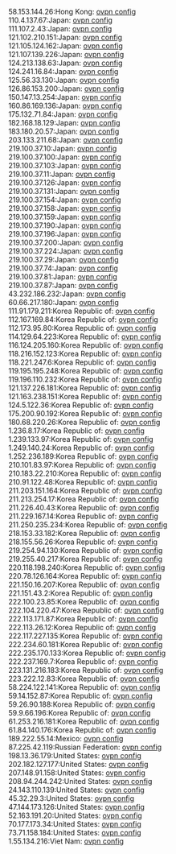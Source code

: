 58.153.144.26:Hong Kong: [ovpn config](vpn/58_153_144_26.ovpn)  
110.4.137.67:Japan: [ovpn config](vpn/110_4_137_67.ovpn)  
111.107.2.43:Japan: [ovpn config](vpn/111_107_2_43.ovpn)  
121.102.210.151:Japan: [ovpn config](vpn/121_102_210_151.ovpn)  
121.105.124.162:Japan: [ovpn config](vpn/121_105_124_162.ovpn)  
121.107.139.226:Japan: [ovpn config](vpn/121_107_139_226.ovpn)  
124.213.138.63:Japan: [ovpn config](vpn/124_213_138_63.ovpn)  
124.241.16.84:Japan: [ovpn config](vpn/124_241_16_84.ovpn)  
125.56.33.130:Japan: [ovpn config](vpn/125_56_33_130.ovpn)  
126.86.153.200:Japan: [ovpn config](vpn/126_86_153_200.ovpn)  
150.147.13.254:Japan: [ovpn config](vpn/150_147_13_254.ovpn)  
160.86.169.136:Japan: [ovpn config](vpn/160_86_169_136.ovpn)  
175.132.71.84:Japan: [ovpn config](vpn/175_132_71_84.ovpn)  
182.168.18.129:Japan: [ovpn config](vpn/182_168_18_129.ovpn)  
183.180.20.57:Japan: [ovpn config](vpn/183_180_20_57.ovpn)  
203.133.211.68:Japan: [ovpn config](vpn/203_133_211_68.ovpn)  
219.100.37.10:Japan: [ovpn config](vpn/219_100_37_10.ovpn)  
219.100.37.100:Japan: [ovpn config](vpn/219_100_37_100.ovpn)  
219.100.37.103:Japan: [ovpn config](vpn/219_100_37_103.ovpn)  
219.100.37.11:Japan: [ovpn config](vpn/219_100_37_11.ovpn)  
219.100.37.126:Japan: [ovpn config](vpn/219_100_37_126.ovpn)  
219.100.37.131:Japan: [ovpn config](vpn/219_100_37_131.ovpn)  
219.100.37.154:Japan: [ovpn config](vpn/219_100_37_154.ovpn)  
219.100.37.158:Japan: [ovpn config](vpn/219_100_37_158.ovpn)  
219.100.37.159:Japan: [ovpn config](vpn/219_100_37_159.ovpn)  
219.100.37.190:Japan: [ovpn config](vpn/219_100_37_190.ovpn)  
219.100.37.196:Japan: [ovpn config](vpn/219_100_37_196.ovpn)  
219.100.37.200:Japan: [ovpn config](vpn/219_100_37_200.ovpn)  
219.100.37.224:Japan: [ovpn config](vpn/219_100_37_224.ovpn)  
219.100.37.29:Japan: [ovpn config](vpn/219_100_37_29.ovpn)  
219.100.37.74:Japan: [ovpn config](vpn/219_100_37_74.ovpn)  
219.100.37.81:Japan: [ovpn config](vpn/219_100_37_81.ovpn)  
219.100.37.87:Japan: [ovpn config](vpn/219_100_37_87.ovpn)  
43.232.186.232:Japan: [ovpn config](vpn/43_232_186_232.ovpn)  
60.66.217.180:Japan: [ovpn config](vpn/60_66_217_180.ovpn)  
111.91.179.211:Korea Republic of: [ovpn config](vpn/111_91_179_211.ovpn)  
112.167.169.84:Korea Republic of: [ovpn config](vpn/112_167_169_84.ovpn)  
112.173.95.80:Korea Republic of: [ovpn config](vpn/112_173_95_80.ovpn)  
114.129.64.223:Korea Republic of: [ovpn config](vpn/114_129_64_223.ovpn)  
116.124.205.160:Korea Republic of: [ovpn config](vpn/116_124_205_160.ovpn)  
118.216.152.123:Korea Republic of: [ovpn config](vpn/118_216_152_123.ovpn)  
118.221.247.6:Korea Republic of: [ovpn config](vpn/118_221_247_6.ovpn)  
119.195.195.248:Korea Republic of: [ovpn config](vpn/119_195_195_248.ovpn)  
119.196.110.232:Korea Republic of: [ovpn config](vpn/119_196_110_232.ovpn)  
121.137.226.181:Korea Republic of: [ovpn config](vpn/121_137_226_181.ovpn)  
121.163.238.151:Korea Republic of: [ovpn config](vpn/121_163_238_151.ovpn)  
124.5.122.36:Korea Republic of: [ovpn config](vpn/124_5_122_36.ovpn)  
175.200.90.192:Korea Republic of: [ovpn config](vpn/175_200_90_192.ovpn)  
180.68.220.26:Korea Republic of: [ovpn config](vpn/180_68_220_26.ovpn)  
1.236.8.17:Korea Republic of: [ovpn config](vpn/1_236_8_17.ovpn)  
1.239.133.97:Korea Republic of: [ovpn config](vpn/1_239_133_97.ovpn)  
1.249.140.24:Korea Republic of: [ovpn config](vpn/1_249_140_24.ovpn)  
1.252.236.189:Korea Republic of: [ovpn config](vpn/1_252_236_189.ovpn)  
210.101.83.97:Korea Republic of: [ovpn config](vpn/210_101_83_97.ovpn)  
210.183.22.210:Korea Republic of: [ovpn config](vpn/210_183_22_210.ovpn)  
210.91.122.48:Korea Republic of: [ovpn config](vpn/210_91_122_48.ovpn)  
211.203.151.164:Korea Republic of: [ovpn config](vpn/211_203_151_164.ovpn)  
211.213.254.17:Korea Republic of: [ovpn config](vpn/211_213_254_17.ovpn)  
211.226.40.43:Korea Republic of: [ovpn config](vpn/211_226_40_43.ovpn)  
211.229.167.14:Korea Republic of: [ovpn config](vpn/211_229_167_14.ovpn)  
211.250.235.234:Korea Republic of: [ovpn config](vpn/211_250_235_234.ovpn)  
218.153.33.182:Korea Republic of: [ovpn config](vpn/218_153_33_182.ovpn)  
218.155.56.26:Korea Republic of: [ovpn config](vpn/218_155_56_26.ovpn)  
219.254.94.130:Korea Republic of: [ovpn config](vpn/219_254_94_130.ovpn)  
219.255.40.217:Korea Republic of: [ovpn config](vpn/219_255_40_217.ovpn)  
220.118.198.240:Korea Republic of: [ovpn config](vpn/220_118_198_240.ovpn)  
220.78.126.164:Korea Republic of: [ovpn config](vpn/220_78_126_164.ovpn)  
221.150.16.207:Korea Republic of: [ovpn config](vpn/221_150_16_207.ovpn)  
221.151.43.2:Korea Republic of: [ovpn config](vpn/221_151_43_2.ovpn)  
222.100.23.85:Korea Republic of: [ovpn config](vpn/222_100_23_85.ovpn)  
222.104.220.47:Korea Republic of: [ovpn config](vpn/222_104_220_47.ovpn)  
222.113.171.87:Korea Republic of: [ovpn config](vpn/222_113_171_87.ovpn)  
222.113.26.12:Korea Republic of: [ovpn config](vpn/222_113_26_12.ovpn)  
222.117.227.135:Korea Republic of: [ovpn config](vpn/222_117_227_135.ovpn)  
222.234.60.181:Korea Republic of: [ovpn config](vpn/222_234_60_181.ovpn)  
222.235.170.133:Korea Republic of: [ovpn config](vpn/222_235_170_133.ovpn)  
222.237.169.7:Korea Republic of: [ovpn config](vpn/222_237_169_7.ovpn)  
223.131.216.183:Korea Republic of: [ovpn config](vpn/223_131_216_183.ovpn)  
223.222.12.83:Korea Republic of: [ovpn config](vpn/223_222_12_83.ovpn)  
58.224.122.141:Korea Republic of: [ovpn config](vpn/58_224_122_141.ovpn)  
59.14.152.87:Korea Republic of: [ovpn config](vpn/59_14_152_87.ovpn)  
59.26.90.188:Korea Republic of: [ovpn config](vpn/59_26_90_188.ovpn)  
59.9.66.196:Korea Republic of: [ovpn config](vpn/59_9_66_196.ovpn)  
61.253.216.181:Korea Republic of: [ovpn config](vpn/61_253_216_181.ovpn)  
61.84.140.176:Korea Republic of: [ovpn config](vpn/61_84_140_176.ovpn)  
189.222.55.14:Mexico: [ovpn config](vpn/189_222_55_14.ovpn)  
87.225.42.119:Russian Federation: [ovpn config](vpn/87_225_42_119.ovpn)  
198.13.36.179:United States: [ovpn config](vpn/198_13_36_179.ovpn)  
202.182.127.177:United States: [ovpn config](vpn/202_182_127_177.ovpn)  
207.148.91.158:United States: [ovpn config](vpn/207_148_91_158.ovpn)  
208.94.244.242:United States: [ovpn config](vpn/208_94_244_242.ovpn)  
24.143.110.139:United States: [ovpn config](vpn/24_143_110_139.ovpn)  
45.32.29.3:United States: [ovpn config](vpn/45_32_29_3.ovpn)  
47.144.173.126:United States: [ovpn config](vpn/47_144_173_126.ovpn)  
52.163.191.20:United States: [ovpn config](vpn/52_163_191_20.ovpn)  
70.177.173.34:United States: [ovpn config](vpn/70_177_173_34.ovpn)  
73.71.158.184:United States: [ovpn config](vpn/73_71_158_184.ovpn)  
1.55.134.216:Viet Nam: [ovpn config](vpn/1_55_134_216.ovpn)  
